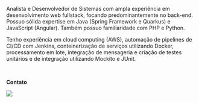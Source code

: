 


<p align="left"> 
Analista e Desenvolvedor de Sistemas com ampla experiência em desenvolvimento web fullstack, focando predominantemente no back-end. Possuo sólida expertise em Java (Spring Framework e Quarkus) e JavaScript (Angular). Também possuo familiaridade com PHP e Python.

Tenho experiência em cloud computing (AWS), automação de pipelines de CI/CD com Jenkins, conteinerização de serviços utilizando Docker, processamento em lote, integração de mensageria e criação de testes unitários e de integração utilizando Mockito e JUnit. 
</p>

<br>

<p align="left">
  <strong>Contato</strong>
</p>

<p align="left">
  <a href="https://www.linkedin.com/in/crist%C3%B3v%C3%A3o-augusto-vieira-de-freitas-261bb0180/" alt="Linkedin">
  <img src="https://img.shields.io/badge/LinkedIn-0077B5?style=for-the-badge&logo=linkedin&logoColor=white" /></a>
</p>  

